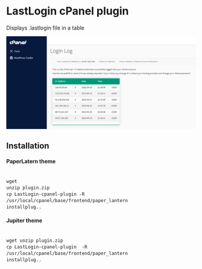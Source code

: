 # LastLogin cPanel plugin
Displays .lastlogin file in a table

<img src="https://raw.githubusercontent.com/stefanpejcic/LastLogin-cpanel-plugin/main/assets/img/screenshoot.png"></img>


## Installation

#### PaperLatern theme

<code>
wget
unzip plugin.zip
cp LastLogin-cpanel-plugin -R /usr/local/cpanel/base/frontend/paper_lantern
installplug..
</code>

</hr>

#### Jupiter theme

<code>
wget unzip plugin.zip
cp LastLogin-cpanel-plugin  -R /usr/local/cpanel/base/frontend/paper_lantern
installplug..
</code>


